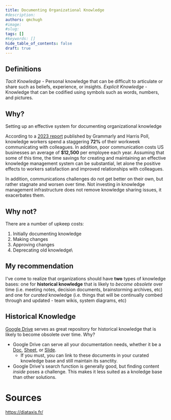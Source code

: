 ```yaml
---
title: Documenting Organizational Knowledge
#description: 
authors: qmchugh
#image: 
#slug: 
tags: []
#keywords: []
hide_table_of_contents: false
draft: true
---
```


## Definitions
_Tacit Knowledge_ - Personal knowledge that can be difficult to articulate or share such as beliefs, experience, or insights.
_Explicit Knowledge_ - Knowledge that can be codified using symbols such as words, numbers, and pictures.

## Why?
Setting up an effective system for documenting organizational knowledge

According to a [2023 report](https://www.grammarly.com/business/learn/communication-cost-infographic/) published by Grammarly and Harris Poll, knowledge workers spend a staggering **72%** of their workweek communicating with colleagues. In addition, poor communication costs US businesses an average of **$12,500** per employee each year. Assuming that some of this time, the time savings for creating and maintaining an effective knowledge management system can be substantial, let alone the positive effects to workers satisfaction and improved relationships with colleagues.

In addition, communications challenges do not get better on their own, but rather stagnate and worsen over time. Not investing in knowledge management infrastructure does not remove knowledge sharing issues, it exacerbates them.

## Why not?
There are a number of upkeep costs:
1. Initially documenting knowledge
2. Making changes
3. Approving changes
4. Deprecating old knowledge\

## My recommendation
I've come to realize that organizations should have **two** types of knowledge bases: one for **historical knowledge** that is likely to _become obsolete_ over time (i.e. meeting notes, decision documents, brainstorming archives, etc) and one for _curated_ knowledge (i.e. things that will be continually combed through and updated - team wikis, system diagrams, etc)

## Historical Knowledge
[Google Drive](https://drive.google.com/) serves as great repository for historical knowledge that is likely to become obsolete over time. Why?

- Google Drive can serve all your documentation needs, whether it be a [Doc](https://docs.google.com/), [Sheet](http://sheets.google.com/), or [Slide](https://slides.google.com/). 
  - If you must, you can link to these documents in your curated knowledge base and still maintain its sanctity.
- Google Drive's search function is generally good, but finding content _inside_ poses a challenge. This makes it less suited as a knoledge base than other solutions.

# Sources
https://diataxis.fr/